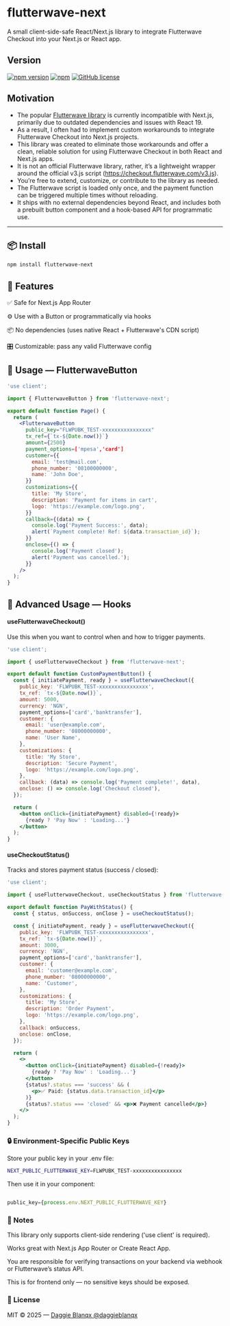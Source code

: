 # flutterwave-next

A small client-side-safe React/Next.js library to integrate Flutterwave Checkout into your Next.js or React app.

## Version

[![npm version](https://badge.fury.io/js/flutterwave-next.svg)](https://badge.fury.io/js/flutterwave-next)
[![npm](https://img.shields.io/npm/dt/flutterwave-next.svg)](https://www.npmjs.com/package/flutterwave-next)
[![GitHub license](https://img.shields.io/github/license/oluwaseunolufemi/flutterwave-next.svg)](https://img.shields.io/github/license/oluwaseunolufemi/flutterwave-next.svg)

## Motivation

- The popular [Flutterwave library](https://github.com/Flutterwave/React-v3/issues/60) is currently incompatible with Next.js, primarily due to outdated dependencies and issues with React 19.
- As a result, I often had to implement custom workarounds to integrate Flutterwave Checkout into Next.js projects.
- This library was created to eliminate those workarounds and offer a clean, reliable solution for using Flutterwave Checkout in both React and Next.js apps.
- It is not an official Flutterwave library, rather, it’s a lightweight wrapper around the official v3.js script (https://checkout.flutterwave.com/v3.js).
- You’re free to extend, customize, or contribute to the library as needed.
- The Flutterwave script is loaded only once, and the payment function can be triggered multiple times without reloading.
- It ships with no external dependencies beyond React, and includes both a prebuilt button component and a hook-based API for programmatic use.

---

## 📦 Install

```bash
npm install flutterwave-next
```

## 🚀 Features

✅ Safe for Next.js App Router

⚙️ Use with a Button or programmatically via hooks

📦 No dependencies (uses native React + Flutterwave's CDN script)

🎛 Customizable: pass any valid Flutterwave config

## 🧩 Usage — FlutterwaveButton

```jsx
'use client';

import { FlutterwaveButton } from 'flutterwave-next';

export default function Page() {
  return (
    <FlutterwaveButton
      public_key="FLWPUBK_TEST-xxxxxxxxxxxxxxxx"
      tx_ref={`tx-${Date.now()}`}
      amount={2500}
      payment_options=['mpesa','card']
      customer={{
        email: 'test@mail.com',
        phone_number: '08100000000',
        name: 'John Doe',
      }}
      customizations={{
        title: 'My Store',
        description: 'Payment for items in cart',
        logo: 'https://example.com/logo.png',
      }}
      callback={(data) => {
        console.log('Payment Success:', data);
        alert(`Payment complete! Ref: ${data.transaction_id}`);
      }}
      onclose={() => {
        console.log('Payment closed');
        alert('Payment was cancelled.');
      }}
    />
  );
}
```

## 🎣 Advanced Usage — Hooks

#### useFlutterwaveCheckout()

Use this when you want to control when and how to trigger payments.

```jsx
'use client';

import { useFlutterwaveCheckout } from 'flutterwave-next';

export default function CustomPaymentButton() {
  const { initiatePayment, ready } = useFlutterwaveCheckout({
    public_key: 'FLWPUBK_TEST-xxxxxxxxxxxxxxxx',
    tx_ref: `tx-${Date.now()}`,
    amount: 5000,
    currency: 'NGN',
    payment_options=['card','banktransfer'],
    customer: {
      email: 'user@example.com',
      phone_number: '08000000000',
      name: 'User Name',
    },
    customizations: {
      title: 'My Store',
      description: 'Secure Payment',
      logo: 'https://example.com/logo.png',
    },
    callback: (data) => console.log('Payment complete!', data),
    onclose: () => console.log('Checkout closed'),
  });

  return (
    <button onClick={initiatePayment} disabled={!ready}>
      {ready ? 'Pay Now' : 'Loading...'}
    </button>
  );
}
```

#### useCheckoutStatus()

Tracks and stores payment status (success / closed):

```jsx
'use client';

import { useFlutterwaveCheckout, useCheckoutStatus } from 'flutterwave-next';

export default function PayWithStatus() {
  const { status, onSuccess, onClose } = useCheckoutStatus();

  const { initiatePayment, ready } = useFlutterwaveCheckout({
    public_key: 'FLWPUBK_TEST-xxxxxxxxxxxxxxxx',
    tx_ref: `tx-${Date.now()}`,
    amount: 3000,
    currency: 'NGN',
    payment_options=['card','banktransfer'],
    customer: {
      email: 'customer@example.com',
      phone_number: '08000000000',
      name: 'Customer',
    },
    customizations: {
      title: 'My Store',
      description: 'Order Payment',
      logo: 'https://example.com/logo.png',
    },
    callback: onSuccess,
    onclose: onClose,
  });

  return (
    <>
      <button onClick={initiatePayment} disabled={!ready}>
        {ready ? 'Pay Now' : 'Loading...'}
      </button>
      {status?.status === 'success' && (
        <p>✅ Paid: {status.data.transaction_id}</p>
      )}
      {status?.status === 'closed' && <p>❌ Payment cancelled</p>}
    </>
  );
}
```

### 🔒 Environment-Specific Public Keys

Store your public key in your .env file:

```bash
NEXT_PUBLIC_FLUTTERWAVE_KEY=FLWPUBK_TEST-xxxxxxxxxxxxxxxx
```

Then use it in your component:

```js

public_key={process.env.NEXT_PUBLIC_FLUTTERWAVE_KEY}
```

### 🧠 Notes

This library only supports client-side rendering ('use client' is required).

Works great with Next.js App Router or Create React App.

You are responsible for verifying transactions on your backend via webhook or Flutterwave’s status API.

This is for frontend only — no sensitive keys should be exposed.

### 📄 License

MIT © 2025 — [Daggie Blanqx @daggieblanqx](https://github.com/daggieblanqx)
